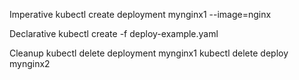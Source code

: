 Imperative
    kubectl create deployment mynginx1 --image=nginx

Declarative
    kubectl create -f deploy-example.yaml

Cleanup
   kubectl delete deployment mynginx1
   kubectl delete deploy mynginx2

 
